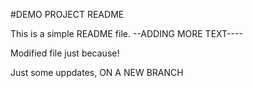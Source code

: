 #DEMO PROJECT README

This is a simple README file.
--ADDING MORE TEXT----

Modified file just because!

Just some uppdates, ON A NEW BRANCH